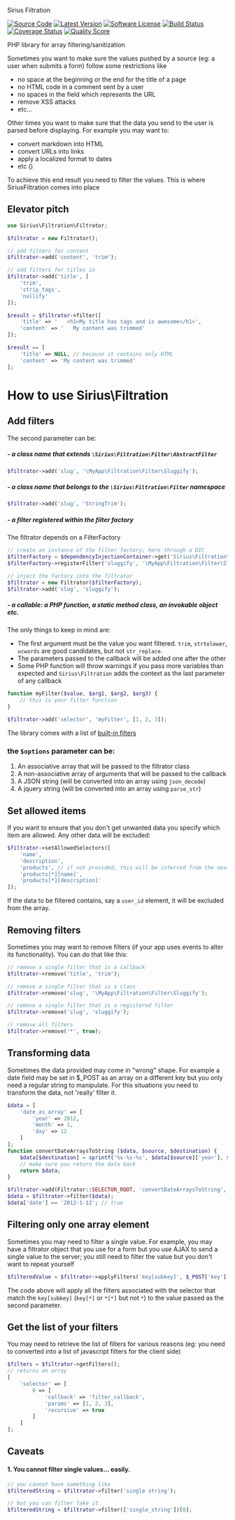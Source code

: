 Sirius Filtration

[![Source Code](http://img.shields.io/badge/source-siriusphp/filtration-blue.svg?style=flat-square)](https://github.com/siriusphp/filtration)
[![Latest Version](https://img.shields.io/packagist/v/siriusphp/filtration.svg?style=flat-square)](https://github.com/siriusphp/filtration/releases)
[![Software License](https://img.shields.io/badge/license-MIT-brightgreen.svg?style=flat-square)](https://github.com/siriusphp/filtration/blob/master/LICENSE)
[![Build Status](https://img.shields.io/travis/siriusphp/filtration/master.svg?style=flat-square)](https://travis-ci.org/siriusphp/filtration)
[![Coverage Status](https://img.shields.io/scrutinizer/coverage/g/siriusphp/filtration.svg?style=flat-square)](https://scrutinizer-ci.com/g/siriusphp/filtration/code-structure)
[![Quality Score](https://img.shields.io/scrutinizer/g/siriusphp/filtration.svg?style=flat-square)](https://scrutinizer-ci.com/g/siriusphp/filtration)

PHP library for array filtering/sanitization

Sometimes you want to make sure the values pushed by a source (eg: a user when submits a form) follow some restrictions like

- no space at the beginning or the end for the title of a page
- no HTML code in a comment sent by a user
- no spaces in the field which represents the URL
- remove XSS attacks
- etc...

Other times you want to make sure that the data you send to the user is parsed before displaying. For example you may want to:

- convert markdown into HTML
- convert URLs into links
- apply a localized format to dates
- etc ()

To achieve this end result you need to filter the values. This is where SiriusFiltration comes into place

## Elevator pitch

```php
use Sirius\Filtration\Filtrator;

$filtrator = new Filtrator();

// add filters for content
$filtrator->add('content', 'trim');

// add filters for titles in
$filtrator->add('title', [
	'trim',
    'strip_tags',
    'nullify'
]);

$result = $filtrator->filter([
	'title' => '   <h1>My title has tags and is awesome</h1>',
	'content' => '   My content was trimmed'
]);

$result == [
	'title' => NULL, // because it contains only HTML
	'content' => 'My content was trimmed'
];
```

# How to use Sirius\Filtration

## Add filters

The second parameter can be:

##### - a class name that extends `\Sirius\Filtration\Filter\AbstractFilter`
```php
$filtrator->add('slug', '\MyApp\Filtration\Filter\Sluggify');
```

##### - a class name that belongs to the `\Sirius\Filtration\Filter` namespace
```php
$filtrator->add('slug', 'StringTrim');
```

##### - a filter registered within the filter factory

The filtrator depends on a FilterFactory
```php
// create an instance of the filter factory; here through a DIC
$filterFactory = $dependencyInjectionContainer->get('Sirius\Filtration\FilterFactory');
$filterFactory->registerFilter('sluggify', '\MyApp\Filtration\Filter\Sluggify');

// inject the factory into the filtrator
$filtrator = new Filtrator($filterFactory);
$filtrator->add('slug', 'sluggify');
```

##### - a callable: a PHP function, a static method class, an invokable object etc.
The only things to keep in mind are:

- The first argument must be the value you want filtered. `trim`, `strtolower`, `ucwords` are good candidates, but not `str_replace`.
- The parameters passed to the callback will be added one after the other
- Some PHP function will throw warnings if you pass more variables than expected and `Sirius\Filtration` adds the context as the last parameter of any callback

```php
function myFilter($value, $arg1, $arg2, $arg3) {
    // this is your filter function
}

$filtrator->add('selector', 'myFilter', [1, 2, 3]);
```

The library comes with a list of [built-in filters](docs/filters.md)

### the `$options` parameter can be:

1. An associative array that will be passed to the filtrator class
2. A non-associative array of arguments that will be passed to the callback
3. A JSON string (will be converted into an array using `json_decode`)
4. A jquery string (will be converted into an array using `parse_str`)

## Set allowed items

If you want to ensure that you don't get unwanted data you specify which item are allowed. Any other data will be excluded:

```php
$filtrator->setAllowedSelectors([
    'name',
    'description',
    'products', // if not provided, this will be inferred from the next rules
    'products[*][name]',
    'products[*][description]'
]);
```

If the data to be filtered contains, say a `user_id` element, it will be excluded from the array. 

## Removing filters

Sometimes you may want to remove filters (if your app uses events to alter its functionality).
You can do that like this:

```php
// remove a single filter that is a callback
$filtrator->remove('title', 'trim');

// remove a single filter that is a class
$filtrator->remove('slug', '\MyApp\Filtration\Filter\Sluggify');

// remove a single filter that is a registered filter
$filtrator->remove('slug', 'sluggify');

// remove all filters
$filtrator->remove('*', true);
```
    
## Transforming data

Sometimes the data provided may come in "wrong" shape. For example a date field may be set in $_POST as an array on a different key but you only need a regular string to manipulate.
For this situations you need to transform the data, not 'really' filter it.

```php
$data = [
    'date_as_array' => [
        'year' => 2012,
        'month' => 1,
    	'day' => 12
    ]
];
function convertDateArraysToString ($data, $source, $destination) {
	$data[$destination] = sprintf('%s-%s-%s', $data[$source]['year'], $data[$source]['month'], $data[$source]['day']);
	// make sure you return the data back
	return $data;
}

$filtrator->add(Filtrator::SELECTOR_ROOT, 'convertDateArraysToString', ['date_as_array', 'date']);
$data = $filtrator->filter($data);
$data['date'] == '2012-1-12'; // true
```

## Filtering only one array element

Sometimes you may need to filter a single value. For example, you may have a filtrator object that you use for a form but you use AJAX to send a single value to the server; you still need to filter the value but you don't want to repeat yourself

```php
$filteredValue = $filtrator->applyFilters('key[subkey]', $_POST['key']['subkey']);
```
The code above will apply all the filters associated with the selector that match the `key[subkey]` (`key[*]` or `*[*]` but not `*`) to the value passed as the second parameter.

## Get the list of your filters

You may need to retrieve the list of filters for various reasons (eg: you need to converted into a list of javascript filters for the client side)
```php
$filters = $filtrator->getFilters();
// returns an array
[
    'selector' => [
        0 => [
            'callback' => 'filter_callback',
            'params' => [1, 2, 3],
            'recursive' => true
        ]
    ]
];
```

## Caveats

#### 1. You cannot filter single values... easily.

```php
// you cannot have something like
$filteredString = $filtrator->filter('single string');

// but you can filter fake it
$filteredString = $filtrator->filter(['single_string'])[0];
```
